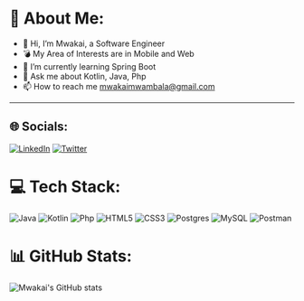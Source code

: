 # 💫 About Me:
- 👋 Hi, I’m Mwakai, a Software Engineer
- 💣 My Area of Interests are in Mobile and Web
- 🌱 I’m currently learning Spring Boot
- 💬 Ask me about Kotlin, Java, Php
- 📫 How to reach me mwakaimwambala@gmail.com
---
## 🌐 Socials:
[![LinkedIn](https://img.shields.io/badge/LinkedIn-%230077B5.svg?logo=linkedin&logoColor=white)](https://linkedin.com/in/mwakai-mwambala) [![Twitter](https://img.shields.io/badge/Twitter-%231DA1F2.svg?logo=Twitter&logoColor=white)](https://twitter.com/mwakai_alvin) 

# 💻 Tech Stack:
![Java](https://img.shields.io/badge/java-%23ED8B00.svg?style=for-the-badge&logo=java&logoColor=white) ![Kotlin](https://img.shields.io/badge/kotlin-%230095D5.svg?style=for-the-badge&logo=kotlin&logoColor=white) ![Php](https://img.shields.io/badge/php-%230095D5.svg?style=for-the-badge&logo=php&logoColor=white) ![HTML5](https://img.shields.io/badge/html5-%23E34F26.svg?style=for-the-badge&logo=html5&logoColor=white) ![CSS3](https://img.shields.io/badge/css3-%231572B6.svg?style=for-the-badge&logo=css3&logoColor=white) ![Postgres](https://img.shields.io/badge/postgres-%23316192.svg?style=for-the-badge&logo=postgresql&logoColor=white) ![MySQL](https://img.shields.io/badge/mysql-%2300f.svg?style=for-the-badge&logo=mysql&logoColor=white)  ![Postman](https://img.shields.io/badge/Postman-FF6C37?style=for-the-badge&logo=postman&logoColor=white)

# 📊 GitHub Stats:
![Mwakai's GitHub stats](https://github-readme-stats.vercel.app/api?username=Mwakai&show_icons=true&theme=dark)<br/>
